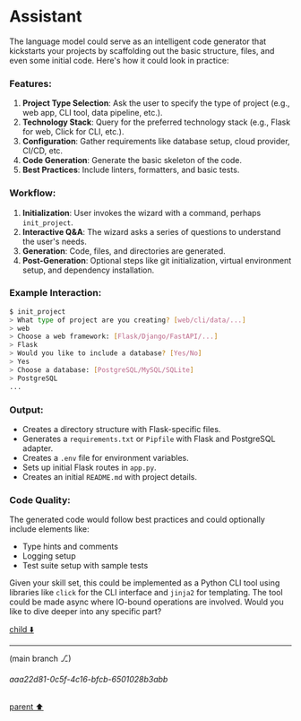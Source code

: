 # Assistant

The language model could serve as an intelligent code generator that kickstarts your projects by scaffolding out the basic structure, files, and even some initial code. Here's how it could look in practice:

### Features:

1. **Project Type Selection**: Ask the user to specify the type of project (e.g., web app, CLI tool, data pipeline, etc.).
2. **Technology Stack**: Query for the preferred technology stack (e.g., Flask for web, Click for CLI, etc.).
3. **Configuration**: Gather requirements like database setup, cloud provider, CI/CD, etc.
4. **Code Generation**: Generate the basic skeleton of the code.
5. **Best Practices**: Include linters, formatters, and basic tests.

### Workflow:

1. **Initialization**: User invokes the wizard with a command, perhaps `init_project`.
2. **Interactive Q&A**: The wizard asks a series of questions to understand the user's needs.
3. **Generation**: Code, files, and directories are generated.
4. **Post-Generation**: Optional steps like git initialization, virtual environment setup, and dependency installation.

### Example Interaction:

```bash
$ init_project
> What type of project are you creating? [web/cli/data/...]
> web
> Choose a web framework: [Flask/Django/FastAPI/...]
> Flask
> Would you like to include a database? [Yes/No]
> Yes
> Choose a database: [PostgreSQL/MySQL/SQLite]
> PostgreSQL
...
```

### Output:

- Creates a directory structure with Flask-specific files.
- Generates a `requirements.txt` or `Pipfile` with Flask and PostgreSQL adapter.
- Creates a `.env` file for environment variables.
- Sets up initial Flask routes in `app.py`.
- Creates an initial `README.md` with project details.

### Code Quality:

The generated code would follow best practices and could optionally include elements like:

- Type hints and comments
- Logging setup
- Test suite setup with sample tests

Given your skill set, this could be implemented as a Python CLI tool using libraries like `click` for the CLI interface and `jinja2` for templating. The tool could be made async where IO-bound operations are involved. Would you like to dive deeper into any specific part?

[child ⬇️](#aaa22d81-0c5f-4c16-bfcb-6501028b3abb)

---

(main branch ⎇)
###### aaa22d81-0c5f-4c16-bfcb-6501028b3abb
[parent ⬆️](#82599f1c-3cc9-483f-aec3-3ac7d27a364e)
